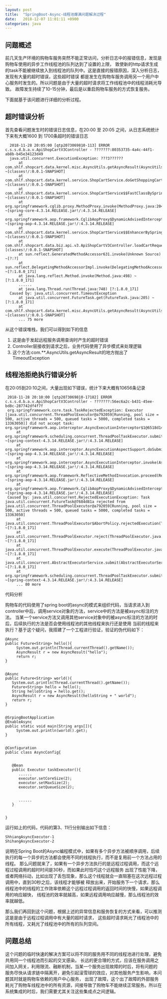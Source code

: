 ```yaml
---
layout: post
title:  "SpringBoot-Async-线程池爆满问题解决过程"
date:   2018-12-07 11:01:11 +0900
categories: java
---
```


## 问题概述

前几天生产环境的购物车服务突然不能正常访问，分析日志中的报错信息，发现是购物车使用的异步工作线程池的队列达到了设置的上限， 致使新的http请求生成的task不能被继续放入到线程池的队列中。这是直接的报错原因，深入分析日志，发现有大量的超时错误，这些超时错误 都是发生在购物车服务调用另一个用户中心服务时发生的。所以问题是由于大量的超时请求将工作线程池中的线程消耗光导致。 故障发生持续了10-15分钟，最后是以重启购物车服务的方式恢复服务。

下面就基于该问题进行详细的分析过程。

## 超时错误分析

首先查看问题发生时的错误日志信息，在20:00 至 20:05 之间，从日志系统统计下来有大概1600 到 1700条超时的错误日志

      2018-11-28 20:05:00 [qtp2073069810-113] ERROR c.s.s.d.b.a.v.ApiShopCartV3Controller - ???????:80353735-4a4c-44f1-ab8b-b45e34123d49
      java.util.concurrent.ExecutionException: ???3??????
          at com.shlf.shopcart.data.kernel.misc.AsyncUtils.getAsyncResult(AsyncUtils.java:20) ~[classes!/:0.0.1-SNAPSHOT]
          at com.shlf.shopcart.data.kernel.service.ShopCartService.doGetShoppingCart(ShopCartService.java:346) ~[classes!/:0.0.1-SNAPSHOT]
          at com.shlf.shopcart.data.kernel.service.ShopCartService$$FastClassBySpringCGLIB$$34b21853.invoke() ~[classes!/:0.0.1-SNAPSHOT]
          at org.springframework.cglib.proxy.MethodProxy.invoke(MethodProxy.java:204) ~[spring-core-4.3.14.RELEASE.jar!/:4.3.14.RELEASE]
          at org.springframework.aop.framework.CglibAopProxy$DynamicAdvisedInterceptor.intercept(CglibAopProxy.java:669) ~[spring-aop-4.3.14.RELEASE.jar!/:4.3.14.RELEASE]
          at com.shlf.shopcart.data.kernel.service.ShopCartService$$EnhancerBySpringCGLIB$$1db1c5b9.doGetShoppingCart() ~[classes!/:0.0.1-SNAPSHOT]
          at com.shlf.shopcart.data.biz.api.v3.ApiShopCartV3Controller.loadCartRequest(ApiShopCartV3Controller.java:403) [classes!/:0.0.1-SNAPSHOT]
          at sun.reflect.GeneratedMethodAccessor631.invoke(Unknown Source) ~[?:?]
          at sun.reflect.DelegatingMethodAccessorImpl.invoke(DelegatingMethodAccessorImpl.java:43) ~[?:1.8.0_171]
          at java.lang.reflect.Method.invoke(Method.java:498) ~[?:1.8.0_171]
          ......
          at java.lang.Thread.run(Thread.java:748) [?:1.8.0_171]
      Caused by: java.util.concurrent.TimeoutException
          at java.util.concurrent.FutureTask.get(FutureTask.java:205) ~[?:1.8.0_171]
          at com.shlf.shopcart.data.kernel.misc.AsyncUtils.getAsyncResult(AsyncUtils.java:17) ~[classes!/:0.0.1-SNAPSHOT]
          ... 75 more
       
从这个错误堆栈，我们可以得到如下的信息
 1. 这是由于发起远程服务调用查询时产生的超时错误
 2. Controller层接收到请求之后，业务代码使用了异步模式来处理逻辑
 3. 这个方法:com.**.AsyncUtils.getAsyncResult的地方抛出了TimeoutException

## 线程池拒绝执行错误分析

在20:05到20:10之间，大量出现如下错误，统计下来大概有10656条记录

     2018-11-28 20:10:00 [qtp2073069810-17182] ERROR c.s.s.d.b.a.v.ApiShopCartV3Controller - ???????:56ec6a2c-b431-45ee-bd8c-287742df4f7f
     org.springframework.core.task.TaskRejectedException: Executor [java.util.concurrent.ThreadPoolExecutor@a792059[Running, pool size = 500, active threads = 500, queued tasks = 5000, completed tasks = 13363050]] did not accept task: org.springframework.aop.interceptor.AsyncExecutionInterceptor$1@6518d14d
         at org.springframework.scheduling.concurrent.ThreadPoolTaskExecutor.submit(ThreadPoolTaskExecutor.java:323) ~[spring-context-4.3.14.RELEASE.jar!/:4.3.14.RELEASE]
         at org.springframework.aop.interceptor.AsyncExecutionAspectSupport.doSubmit(AsyncExecutionAspectSupport.java:277) ~[spring-aop-4.3.14.RELEASE.jar!/:4.3.14.RELEASE]
         at org.springframework.aop.interceptor.AsyncExecutionInterceptor.invoke(AsyncExecutionInterceptor.java:130) ~[spring-aop-4.3.14.RELEASE.jar!/:4.3.14.RELEASE]
         at org.springframework.aop.framework.ReflectiveMethodInvocation.proceed(ReflectiveMethodInvocation.java:179) ~[spring-aop-4.3.14.RELEASE.jar!/:4.3.14.RELEASE]
         at org.springframework.aop.framework.CglibAopProxy$DynamicAdvisedInterceptor.intercept(CglibAopProxy.java:673) ~[spring-aop-4.3.14.RELEASE.jar!/:4.3.14.RELEASE]
     Caused by: java.util.concurrent.RejectedExecutionException: Task java.util.concurrent.FutureTask@7684d81a rejected from java.util.concurrent.ThreadPoolExecutor@a792059[Running, pool size = 500, active threads = 500, queued tasks = 5000, completed tasks = 13363050]
         at java.util.concurrent.ThreadPoolExecutor$AbortPolicy.rejectedExecution(ThreadPoolExecutor.java:2063) ~[?:1.8.0_171]
         at java.util.concurrent.ThreadPoolExecutor.reject(ThreadPoolExecutor.java:830) ~[?:1.8.0_171]
         at java.util.concurrent.ThreadPoolExecutor.execute(ThreadPoolExecutor.java:1379) ~[?:1.8.0_171]
         at java.util.concurrent.AbstractExecutorService.submit(AbstractExecutorService.java:134) ~[?:1.8.0_171]
         at org.springframework.scheduling.concurrent.ThreadPoolTaskExecutor.submit(ThreadPoolTaskExecutor.java:320) ~[spring-context-4.3.14.RELEASE.jar!/:4.3.14.RELEASE]
         ... 80 more
     
代码分析

购物车的代码使用了spring boot的async的模式来组织代码，当请求进入到controller中后，调用service对象的方法，service中的方法是被async标注的方法。 当某一个service方法又调用其他service对象中的被async标注的方法的时后，后续执行的方法是否会使用线程池的其他线程来执行还是使用 当前的线程来执行？基于这个疑问，我搭建了一个工程进行验证，验证的伪代码如下：

    @Async
    public Future<String> hello(){
         System.out.println(Thread.currentThread().getName());
         AsyncResult r = new AsyncResult("hello");
         return r;
    }
    
    
    @Async
    public Future<String> world(){
       System.out.println(Thread.currentThread().getName());
       Future<String> hello = hello();
       String helloString = hello.get();
       AsyncResult r = new AsyncResult(helloString + " world");
       return r;
    }
    
    
    @SrpingBootApplication
    @EnableAsync
    public static void main(String args[]){
         System.out.println(world().get);
    }
    
    
    @Configuration
    public class AsyncConfig{
    
    
       @Bean
       public Executor taskExecutor(){
          ......
          executor.setCoreSize(2);
          executor.setMaxSize(2);
          executor.setQueueSize(2);
    
    
          ......
       }
    
    
    }
    
运行如上的代码，代码的第3、11行分别输出如下信息：

    ShhiangAsyncExecutor-1
    ShihangAsyncExecutor-2

说明在Spring Boot的Async编程模式中，如果有多个异步方法被顺序调用，后续执行的每一个异步的方法都会使用不同的线程执行，而不是复用前一个方法占用的线程。 那么问题就来了，如果有一个异步方法执行的是远程过程调用，而这个远程过程调用的超时时间是30秒，而如果此时恰巧这个远程服务 出现了性能下降，或者网络抖动，比如出现了丢包现象，那么这个线程就会一直阻塞在这次远程过程调用中，直到30秒之后，该线程才能够被 释放出来，开始服务下一个请求，那么线程池中的线程的工作效率依赖这个远程过程调用的返回时间的快慢，如果远程调用的响应越快， 线程池的效率就越高，如果远程调用响应越慢，那么线程池的效率就越低。

那么我们再回到这个问题，根据上述的异常信息和服务恢复的方式来看，可以推测这是是由于远程过程调用中有大量的超时请求， 这些超时请求耗光了线程池中的所有线程，又耗光了线程池中的所有的队列空间。

## 问题总结

这个问题的临时快速的解决方案可以将不同的服务用不同的线程池进行处理，避免共用同一个线程池而引起的交叉感染。 长远的更合理的方式，应该在服务调用之间加入网关，利用限流、融断机制，当某一个服务出现故障的时后，将有问题的 服务尽快从请求链中隔离开，避免引起滚雪球的效应，对其他服务产生影响，本问题其时就是购物车依赖的用户中心服务， 出现了故障，这个出了故障的外部服务耗光了购物车线程池中的所有资源，间接导致了购物车不能继续正常服务。所以在 系统集成的时后，我们需要尤其关注这些集成点之间逻辑。